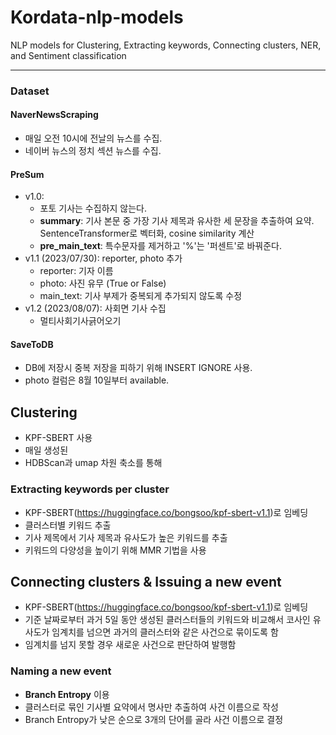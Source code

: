 # Kordata-nlp-models
NLP models for Clustering, Extracting keywords, Connecting clusters, NER, and Sentiment classification

---
### Dataset
#### NaverNewsScraping
- 매일 오전 10시에 전날의 뉴스를 수집.
- 네이버 뉴스의 정치 섹션 뉴스를 수집.

#### PreSum
- v1.0:
    - 포토 기사는 수집하지 않는다.
    - **summary**: 기사 본문 중 가장 기사 제목과 유사한 세 문장을 추출하여 요약. SentenceTransformer로 벡터화, cosine similarity 계산
    - **pre_main_text**: 특수문자를 제거하고 '%'는 '퍼센트'로 바꿔준다.
- v1.1 (2023/07/30): reporter, photo 추가
    - reporter: 기자 이름
    - photo: 사진 유무 (True or False)
    - main_text: 기사 부제가 중복되게 추가되지 않도록 수정
- v1.2 (2023/08/07): 사회면 기사 수집
    - 멀티사회기사긁어오기

#### SaveToDB
- DB에 저장시 중복 저장을 피하기 위해 INSERT IGNORE 사용.
- photo 컬럼은 8월 10일부터 available.

## Clustering
- KPF-SBERT 사용
- 매일 생성된 
- HDBScan과 umap 차원 축소를 통해

### Extracting keywords per cluster
- KPF-SBERT(https://huggingface.co/bongsoo/kpf-sbert-v1.1)로 임베딩
- 클러스터별 키워드 추출
- 기사 제목에서 기사 제목과 유사도가 높은 키워드를 추출
- 키워드의 다양성을 높이기 위해 MMR 기법을 사용

## Connecting clusters & Issuing a new event
- KPF-SBERT(https://huggingface.co/bongsoo/kpf-sbert-v1.1)로 임베딩
- 기준 날짜로부터 과거 5일 동안 생성된 클러스터들의 키워드와 비교해서 코사인 유사도가 임계치를 넘으면 과거의 클러스터와 같은 사건으로 묶이도록 함
- 임계치를 넘지 못할 경우 새로운 사건으로 판단하여 발행함

### Naming a new event
- **Branch Entropy** 이용
- 클러스터로 묶인 기사별 요약에서 명사만 추출하여 사건 이름으로 작성
- Branch Entropy가 낮은 순으로 3개의 단어를 골라 사건 이름으로 결정

## 
